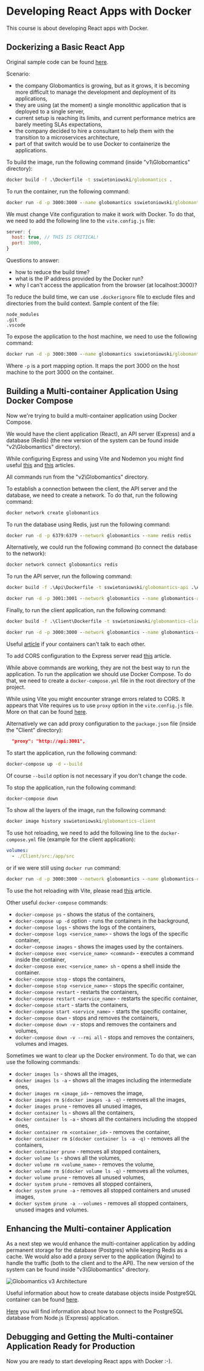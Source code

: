 # Developing React Apps with Docker

This course is about developing React apps with Docker.

## Dockerizing a Basic React App

Original sample code can be found [here](https://github.com/saravanan75/docker_react).

Scenario:

- the company Globomantics is growing, but as it grows, it is becoming more difficult to manage the development and deployment of its applications,
- they are using (at the moment) a single monolithic application that is deployed to a single server,
- current setup is reaching its limits, and current performance metrics are barely meeting SLAs expectations,
- the company decided to hire a consultant to help them with the transition to a microservices architecture,
- part of that switch would be to use Docker to containerize the applications.

To build the image, run the following command (inside "v1\Globomantics" directory):

```cmd
docker build -f .\Dockerfile -t sswietoniowski/globomantics .
```

To run the container, run the following command:

```cmd
docker run -d -p 3000:3000 --name globomantics sswietoniowski/globomantics
```

We must change Vite configuration to make it work with Docker. To do that, we need to add the following line to the `vite.config.js` file:

```javascript
server: {
  host: true, // THIS IS CRITICAL!
  port: 3000,
}
```

Questions to answer:

- how to reduce the build time?
- what is the IP address provided by the Docker run?
- why I can't access the application from the browser (at localhost:3000)?

To reduce the build time, we can use `.dockerignore` file to exclude files and directories from the build context. Sample content of the file:

```text
node_modules
.git
.vscode
```

To expose the application to the host machine, we need to use the following command:

```cmd
docker run -d -p 3000:3000 --name globomantics sswietoniowski/globomantics
```

Where `-p` is a port mapping option. It maps the port 3000 on the host machine to the port 3000 on the container.

## Building a Multi-container Application Using Docker Compose

Now we're trying to build a multi-container application using Docker Compose.

We would have the client application (React), an API server (Express) and a database (Redis) (the new version of the system can be found inside "v2\Globomantics" directory).

While configuring Express and using Vite and Nodemon you might find useful [this](https://dev.to/kevinqtogitty/how-to-set-up-an-express-server-with-typescript-and-es6-import-statements-using-vite-9l6) and [this](https://blog.logrocket.com/configuring-nodemon-with-typescript/) articles.

All commands run from the "v2\Globomantics" directory.

To establish a connection between the client, the API server and the database, we need to create a network. To do that, run the following command:

```cmd
docker network create globomantics
```

To run the database using Redis, just run the following command:

```cmd
docker run -d -p 6379:6379 --network globomantics --name redis redis
```

Alternatively, we could run the following command (to connect the database to the network):

```cmd
docker network connect globomantics redis
```

To run the API server, run the following command:

```cmd
docker build -f .\Api\Dockerfile -t sswietoniowski/globomantics-api .\Api
```

```cmd
docker run -d -p 3001:3001 --network globomantics --name globomantics-api sswietoniowski/globomantics-api
```

Finally, to run the client application, run the following command:

```cmd
docker build -f .\Client\Dockerfile -t sswietoniowski/globomantics-client .\Client
```

```cmd
docker run -d -p 3000:3000 --network globomantics --name globomantics-client sswietoniowski/globomantics-client
```

Useful [article](https://maximorlov.com/4-reasons-why-your-docker-containers-cant-talk-to-each-other/) if your containers can't talk to each other.

To add CORS configuration to the Express server read [this](https://www.section.io/engineering-education/how-to-use-cors-in-nodejs-with-express/) article.

While above commands are working, they are not the best way to run the application. To run the application we
should use Docker Compose. To do that, we need to create a `docker-compose.yml` file in the root directory of the project.

While using Vite you might encounter strange errors related to CORS. It appears that Vite requires us to
use `proxy` option in the `vite.config.js` file. More on that can be found [here](https://rubenr.dev/cors-vite-vue/).

Alternatively we can add proxy configuration to the `package.json` file (inside the "Client" directory):

```json
  "proxy": "http://api:3001",
```

To start the application, run the following command:

```cmd
docker-compose up -d --build
```

Of course `--build` option is not necessary if you don't change the code.

To stop the application, run the following command:

```cmd
docker-compose down
```

To show all the layers of the image, run the following command:

```cmd
docker image history sswietoniowski/globomantics-client
```

To use hot reloading, we need to add the following line to the `docker-compose.yml` file (example for the client application):

```yaml
volumes:
  - ./Client/src:/app/src
```

or if we were still using `docker run` command:

```cmd
docker run -d -p 3000:3000 --network globomantics --name globomantics-client -v ${PWD}/Client/src:/app/src sswietoniowski/globomantics-client
```

To use the hot reloading with Vite, please read [this](https://patrickdesjardins.com/blog/docker-vitejs-hot-reload) article.

Other useful `docker-compose` commands:

- `docker-compose ps` - shows the status of the containers,
- `docker-compose up -d` option - runs the containers in the background,
- `docker-compose logs` - shows the logs of the containers,
- `docker-compose logs <service_name>` - shows the logs of the specific container,
- `docker-compose images` - shows the images used by the containers.
- `docker-compose exec <service_name> <command>` - executes a command inside the container,
- `docker-compose exec <service_name> sh` - opens a shell inside the container.
- `docker-compose stop` - stops the containers,
- `docker-compose stop <service_name>` - stops the specific container,
- `docker-compose restart` - restarts the containers,
- `docker-compose restart <service_name>` - restarts the specific container,
- `docker-compose start` - starts the containers,
- `docker-compose start <service_name>` - starts the specific container,
- `docker-compose down` - stops and removes the containers,
- `docker-compose down -v` - stops and removes the containers and volumes,
- `docker-compose down -v --rmi all` - stops and removes the containers, volumes and images.

Sometimes we want to clear up the Docker environment. To do that, we can use the following commands:

- `docker images ls` - shows all the images,
- `docker images ls -a` - shows all the images including the intermediate ones,
- `docker images rm <image_id>` - removes the image,
- `docker images rm $(docker images -a -q)` - removes all the images,
- `docker images prune` - removes all unused images,
- `docker container ls` - shows all the containers,
- `docker container ls -a` - shows all the containers including the stopped ones,
- `docker container rm <container_id>` - removes the container,
- `docker container rm $(docker container ls -a -q)` - removes all the containers,
- `docker container prune` - removes all stopped containers,
- `docker volume ls` - shows all the volumes,
- `docker volume rm <volume_name>` - removes the volume,
- `docker volume rm $(docker volume ls -q)` - removes all the volumes,
- `docker volume prune` - removes all unused volumes,
- `docker system prune` - removes all stopped containers,
- `docker system prune -a` - removes all stopped containers and unused images,
- `docker system prune -a --volumes` - removes all stopped containers, unused images and volumes.

## Enhancing the Multi-container Application

As a next step we would enhance the multi-container application by adding permanent storage for the database (Postgres) while keeping Redis as a cache. We would also add a proxy server to the application (Nginx) to handle the traffic (both to the client and to the API). The new version of the system can be found inside "v3\Globomantics" directory.

![Globomantics v3 Architecture](img/globomantics_v3_architecture.jpg)

Useful information about how to create database objects inside PostgreSQL container can be found [here](https://stackoverflow.com/questions/26598738/how-to-create-user-database-in-script-for-docker-postgres).

[Here](https://blog.logrocket.com/crud-rest-api-node-js-express-postgresql/) you will find information about how to connect to the PostgreSQL database from Node.js (Express) application.

## Debugging and Getting the Multi-container Application Ready for Production

Now you are ready to start developing React apps with Docker :-).
